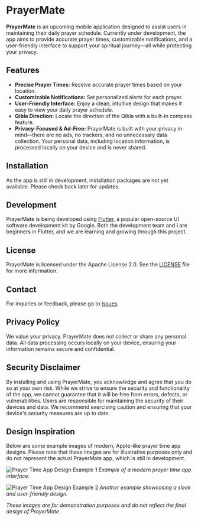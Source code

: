 # PrayerMate

**PrayerMate** is an upcoming mobile application designed to assist users in maintaining their daily prayer schedule. Currently under development, the app aims to provide accurate prayer times, customizable notifications, and a user-friendly interface to support your spiritual journey—all while protecting your privacy.

## Features

- **Precise Prayer Times:** Receive accurate prayer times based on your location.
- **Customizable Notifications:** Set personalized alerts for each prayer.
- **User-Friendly Interface:** Enjoy a clean, intuitive design that makes it easy to view your daily prayer schedule.
- **Qibla Direction:** Locate the direction of the Qibla with a built-in compass feature.
- **Privacy-Focused & Ad-Free:** PrayerMate is built with your privacy in mind—there are no ads, no trackers, and no unnecessary data collection. Your personal data, including location information, is processed locally on your device and is never shared.

## Installation

As the app is still in development, installation packages are not yet available. Please check back later for updates.

## Development

PrayerMate is being developed using [Flutter](https://flutter.dev/), a popular open-source UI software development kit by Google. Both the development team and I are beginners in Flutter, and we are learning and growing through this project.

## License

PrayerMate is licensed under the Apache License 2.0. See the [LICENSE](LICENSE) file for more information.

## Contact

For inquiries or feedback, please go to [Issues](https://github.com/yavuzselimkolbasar/PrayerMate/issues).

## Privacy Policy

We value your privacy. PrayerMate does not collect or share any personal data. All data processing occurs locally on your device, ensuring your information remains secure and confidential.

## Security Disclaimer

By installing and using PrayerMate, you acknowledge and agree that you do so at your own risk. While we strive to ensure the security and functionality of the app, we cannot guarantee that it will be free from errors, defects, or vulnerabilities. Users are responsible for maintaining the security of their devices and data. We recommend exercising caution and ensuring that your device's security measures are up to date.

## Design Inspiration

Below are some example images of modern, Apple-like prayer time app designs. Please note that these images are for illustrative purposes only and do not represent the actual PrayerMate app, which is still in development.

![Prayer Time App Design Example 1](https://i.pinimg.com/736x/7f/50/f0/7f50f0fa5662010c24deeefe674a0fe5.jpg)
*Example of a modern prayer time app interface.*

![Prayer Time App Design Example 2](https://images.sftcdn.net/images/t_app-cover-l,f_auto/p/0f019565-c27a-41a8-9a08-b5fff616bbfb/3295276365/prayer-time-azan-alarm-qibla-screenshot.png)
*Another example showcasing a sleek and user-friendly design.*

*These images are for demonstration purposes and do not reflect the final design of PrayerMate.*

